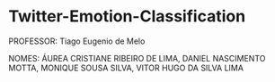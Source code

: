# Twitter-Emotion-Classification

PROFESSOR: Tiago Eugenio de Melo

NOMES:
	ÁUREA CRISTIANE RIBEIRO DE LIMA, 
	DANIEL NASCIMENTO MOTTA, 
	MONIQUE SOUSA SILVA, 
	VITOR HUGO DA SILVA LIMA
